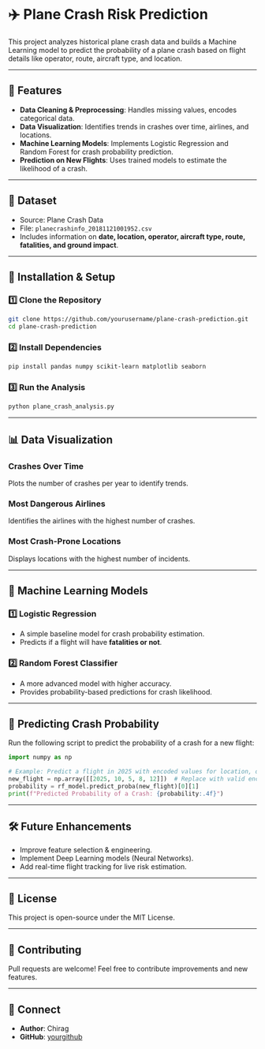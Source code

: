 # ✈️ Plane Crash Risk Prediction

This project analyzes historical plane crash data and builds a Machine Learning model to predict the probability of a plane crash based on flight details like operator, route, aircraft type, and location.

---

## 📌 Features
- **Data Cleaning & Preprocessing**: Handles missing values, encodes categorical data.
- **Data Visualization**: Identifies trends in crashes over time, airlines, and locations.
- **Machine Learning Models**: Implements Logistic Regression and Random Forest for crash probability prediction.
- **Prediction on New Flights**: Uses trained models to estimate the likelihood of a crash.

---

## 📂 Dataset
- Source: Plane Crash Data
- File: `planecrashinfo_20181121001952.csv`
- Includes information on **date, location, operator, aircraft type, route, fatalities, and ground impact**.

---

## 🚀 Installation & Setup
### 1️⃣ Clone the Repository
```bash
git clone https://github.com/yourusername/plane-crash-prediction.git
cd plane-crash-prediction
```

### 2️⃣ Install Dependencies
```bash
pip install pandas numpy scikit-learn matplotlib seaborn
```

### 3️⃣ Run the Analysis
```bash
python plane_crash_analysis.py
```

---

## 📊 Data Visualization
### **Crashes Over Time**
Plots the number of crashes per year to identify trends.

### **Most Dangerous Airlines**
Identifies the airlines with the highest number of crashes.

### **Most Crash-Prone Locations**
Displays locations with the highest number of incidents.

---

## 🤖 Machine Learning Models
### **1️⃣ Logistic Regression**
- A simple baseline model for crash probability estimation.
- Predicts if a flight will have **fatalities or not**.

### **2️⃣ Random Forest Classifier**
- A more advanced model with higher accuracy.
- Provides probability-based predictions for crash likelihood.

---

## 🔮 Predicting Crash Probability
Run the following script to predict the probability of a crash for a new flight:
```python
import numpy as np

# Example: Predict a flight in 2025 with encoded values for location, operator, route, aircraft type
new_flight = np.array([[2025, 10, 5, 8, 12]])  # Replace with valid encodings
probability = rf_model.predict_proba(new_flight)[0][1]
print(f"Predicted Probability of a Crash: {probability:.4f}")
```

---

## 🛠 Future Enhancements
- Improve feature selection & engineering.
- Implement Deep Learning models (Neural Networks).
- Add real-time flight tracking for live risk estimation.

---

## 📜 License
This project is open-source under the MIT License.

---

## 🤝 Contributing
Pull requests are welcome! Feel free to contribute improvements and new features.

---

## 🔗 Connect
- **Author**: Chirag
- **GitHub**: [yourgithub](https://github.com/yourusername)
